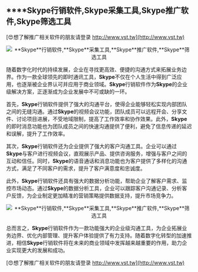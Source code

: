 ## ****Skype**行销软件,**Skype**采集工具,**Skype**推广软件,**Skype**筛选工具**

[😍想了解推广相关软件的朋友请登录 http://www.vst.tw](http://www.vst.tw)

 <center><img src="https://vst.tw/MP4/tuiguang/png/0.png" alt="**Skype**行销软件,**Skype**采集工具,**Skype**推广软件,**Skype**筛选工具"></center>

随着数字化时代的持续发展，企业在寻找更高效、便捷的沟通方式来拓展业务边界。作为一款全球领先的即时通讯工具，**Skype**不仅在个人生活中得到广泛应用，也逐渐被企业界认可并应用于商业领域。**Skype**行销软件作为**Skype**的企业级解决方案，正逐渐成为企业发展中不可或缺的一环。

首先，**Skype**行销软件提供了强大的沟通平台，使得企业能够轻松实现内部团队之间的无缝沟通。通过**Skype**的视频会议功能，团队成员可以远程开会、分享文件、讨论项目进展，不受地域限制，提高了工作效率和协作效果。此外，**Skype**的即时消息功能也为团队成员之间的快速沟通提供了便利，避免了信息传递的延迟和误解，提升了工作效率。

其次，**Skype**行销软件还为企业提供了强大的客户沟通工具。企业可以通过**Skype**与客户进行视频会议，直观展示产品、提供咨询服务，增强与客户之间的互动和信任。同时，**Skype**的语音通话和消息功能也为客户提供了多样化的沟通方式，满足了不同客户的需求，提升了客户满意度和忠诚度。

此外，**Skype**行销软件还具有强大的数据分析功能，帮助企业了解客户需求、监控市场动态。通过**Skype**的数据分析工具，企业可以跟踪客户沟通记录、分析客户反馈，为企业制定更加精准的营销策略提供数据支持，提升市场竞争力。

 <center><img src="https://vst.tw/MP4/tuiguang/png/1.png" alt="**Skype**行销软件,**Skype**采集工具,**Skype**推广软件,**Skype**筛选工具"></center>

总而言之，**Skype**行销软件作为一款功能强大的企业级沟通工具，为企业拓展业务边界、优化内部管理、提升客户体验提供了有力支持。随着数字化转型的加速推进，相信**Skype**行销软件将在未来的商业领域中发挥越来越重要的作用，助力企业实现更大的发展和成功。

[😍想了解推广相关软件的朋友请登录 http://www.vst.tw](http://www.vst.tw)



